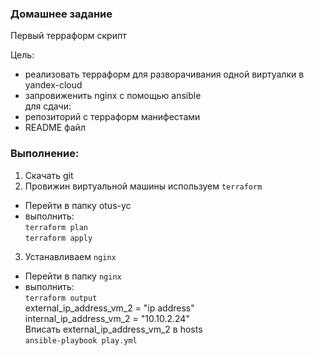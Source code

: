 ### Домашнее задание
Первый терраформ скрипт

Цель: 
- реализовать терраформ для разворачивания одной виртуалки в yandex-cloud 
- запровиженить nginx с помощью ansible \
для сдачи: 
- репозиторий с терраформ манифестами 
- README файл
### Выполнение:
1. Скачать git
2. Провижин виртуальной машины используем `terraform`
 - Перейти в папку otus-yc
 - выполнить: \
 `terraform plan` \
 `terraform apply`
 
3. Устанавливаем `nginx`
 - Перейти в папку `nginx`
 - выполнить: \
   `terraform output` \
   external_ip_address_vm_2 = "ip address" \
   internal_ip_address_vm_2 = "10.10.2.24" \
   Вписать external_ip_address_vm_2 в hosts \
   `ansible-playbook play.yml`
 
